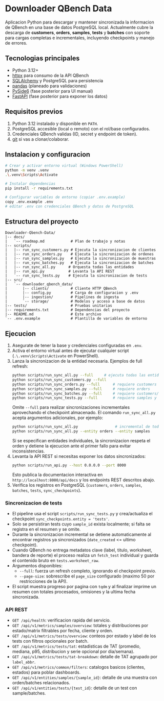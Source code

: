 # Downloader QBench Data

Aplicacion Python para descargar y mantener sincronizada la informacion de QBench en una base de datos PostgreSQL local. Actualmente cubre la descarga de **customers**, **orders**, **samples**, **tests** y **batches** con soporte para cargas completas e incrementales, incluyendo checkpoints y manejo de errores.

## Tecnologias principales
- Python 3.12+
- [httpx](https://www.python-httpx.org/) para consumo de la API QBench
- [SQLAlchemy](https://www.sqlalchemy.org/) y PostgreSQL para persistencia
- [pandas](https://pandas.pydata.org/) (planeado para validaciones)
- [PySide6](https://doc.qt.io/qtforpython/) (fase posterior para UI manual)
- [FastAPI](https://fastapi.tiangolo.com/) (fase posterior para exponer los datos)

## Requisitos previos
1. Python 3.12 instalado y disponible en `PATH`.
2. PostgreSQL accesible (local o remoto) con el rol/base configurados.
3. Credenciales QBench validas (ID, secret y endpoint de token).
4. [git](https://git-scm.com/) si vas a clonar/colaborar.

## Instalacion y configuracion
```bash
# Crear y activar entorno virtual (Windows PowerShell)
python -m venv .venv
.\.venv\Scripts\Activate

# Instalar dependencias
pip install -r requirements.txt

# Configurar variables de entorno (copiar .env.example)
copy .env.example .env
# editar .env con credenciales QBench y datos de PostgreSQL
```

## Estructura del proyecto
```
Downloader-Qbench-Data/
|-- docs/
|   `-- roadmap.md            # Plan de trabajo y notas
|-- scripts/
|   |-- run_sync_customers.py # Ejecuta la sincronizacion de clientes
|   |-- run_sync_orders.py    # Ejecuta la sincronizacion de ordenes
|   |-- run_sync_samples.py   # Ejecuta la sincronizacion de muestras
|   |-- run_sync_batches.py   # Ejecuta la sincronizacion de batches
|   |-- run_sync_all.py      # Orquesta todas las entidades
|   |-- run_api.py           # Levanta la API REST
|   `-- run_sync_tests.py    # Ejecuta la sincronizacion de tests
|-- src/
|   `-- downloader_qbench_data/
|       |-- clients/          # Cliente HTTP QBench
|       |-- config.py         # Carga de configuracion y .env
|       |-- ingestion/        # Pipelines de ingesta
|       `-- storage/          # Modelos y acceso a base de datos
|-- tests/                    # Pruebas unitarias
|-- requirements.txt          # Dependencias del proyecto
|-- README.md                 # Este archivo
`-- .env.example              # Plantilla de variables de entorno
```

## Ejecucion
1. Asegurate de tener la base y credenciales configuradas en `.env`.
2. Activa el entorno virtual antes de ejecutar cualquier script (`.\.venv\Scripts\Activate` en PowerShell).
3. Lanza la sincronizacion de la entidad necesaria. Ejemplos de full refresh:
   ```bash
   python scripts/run_sync_all.py --full     # ejecuta todas las entidades en secuencia
   python scripts/run_sync_customers.py --full
   python scripts/run_sync_orders.py --full      # requiere customers
   python scripts/run_sync_samples.py --full     # requiere orders
   python scripts/run_sync_batches.py --full     # requiere customers/orders/samples
   python scripts/run_sync_tests.py --full       # requiere samples y batches
   ```
   Omite `--full` para realizar sincronizaciones incrementales aprovechando el checkpoint almacenado.
   El comando `run_sync_all.py` acepta argumentos adicionales, por ejemplo:
   ```bash
   python scripts/run_sync_all.py                 # incremental de todas las entidades
   python scripts/run_sync_all.py --entity orders --entity samples
   ```
   Si se especifican entidades individuales, la sincronizacion respeta el orden y detiene la
   ejecucion ante el primer fallo para evitar inconsistencias.
4. Levanta la API REST si necesitas exponer los datos sincronizados:
   ```bash
   python scripts/run_api.py --host 0.0.0.0 --port 8000
   ```
   Esto publica la documentacion interactiva en `http://localhost:8000/api/docs` y los endpoints REST descritos abajo.
5. Verifica los registros en PostgreSQL (`customers`, `orders`, `samples`, `batches`, `tests`, `sync_checkpoints`).

### Sincronizacion de tests
- El pipeline usa el script `scripts/run_sync_tests.py` y crea/actualiza el checkpoint `sync_checkpoints.entity = 'tests'`.
- Solo se persistiran tests cuyo `sample_id` exista localmente; si falta se registra en el resumen y se omite.
- Durante la sincronizacion incremental se detiene automaticamente al encontrar registros ya sincronizados (`date_created` <= ultimo checkpoint).
- Cuando QBench no entrega metadatos clave (label, titulo, worksheet, bandera de reporte) el proceso realiza un `fetch_test` individual y guarda el contenido bruto en `tests.worksheet_raw`.
- Argumentos disponibles:
  - `--full`: fuerza un refresh completo, ignorando el checkpoint previo.
  - `--page-size`: sobrescribe el `page_size` configurado (maximo 50 por restricciones de la API).
- El script muestra progreso por pagina con `tqdm` y al finalizar imprime un resumen con totales procesados, omisiones y la ultima fecha sincronizada.
### API REST
- `GET /api/health`: verificacion rapida del servicio.
- `GET /api/v1/metrics/samples/overview`: totales y distribuciones por estado/matrix filtrables por fecha, cliente y orden.
- `GET /api/v1/metrics/tests/overview`: conteos por estado y label de los tests con filtros opcionales por batch.
- `GET /api/v1/metrics/tests/tat`: estadisticas de TAT (promedio, mediana, p95, distribucion y serie opcional por dia/semana).
- `GET /api/v1/metrics/tests/tat-breakdown`: detalle de TAT agrupado por `label_abbr`.
- `GET /api/v1/metrics/common/filters`: catalogos basicos (clientes, estados) para poblar dashboards.
- `GET /api/v1/entities/samples/{sample_id}`: detalle de una muestra con orden/batches relacionados.
- `GET /api/v1/entities/tests/{test_id}`: detalle de un test con sample/batches.
